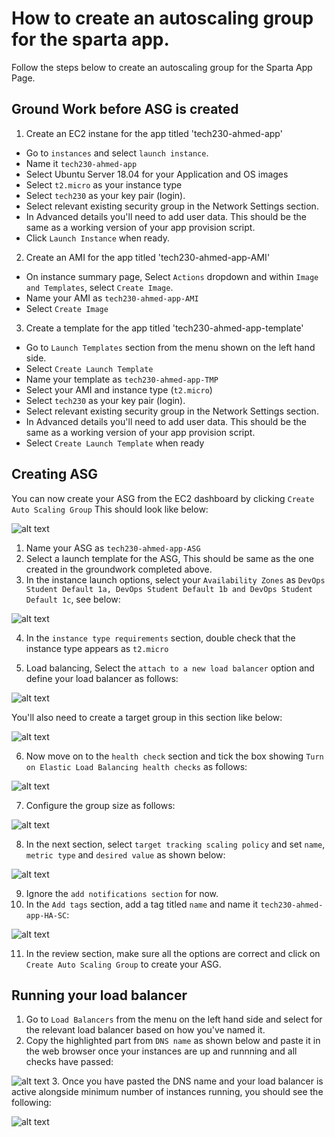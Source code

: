 # How to create an autoscaling group for the sparta app.

Follow the steps below to create an autoscaling group for the Sparta App Page.

## Ground Work before ASG is created

1. Create an EC2 instane for the app titled 'tech230-ahmed-app'

- Go to `instances` and select `launch instance`.
- Name it `tech230-ahmed-app`
- Select Ubuntu Server 18.04 for your Application and OS images
- Select `t2.micro` as your instance type
- Select `tech230` as your key pair (login).
- Select relevant existing security group in the Network Settings section.
- In Advanced details you'll need to add user data. This should be the same as a working version of your app provision script.
- Click `Launch Instance` when ready.

2. Create an AMI for the app titled 'tech230-ahmed-app-AMI'

- On instance summary page, Select `Actions` dropdown and within `Image and Templates`, select `Create Image`.
- Name your AMI as `tech230-ahmed-app-AMI`
- Select `Create Image`

3. Create a template for the app titled 'tech230-ahmed-app-template'

- Go to `Launch Templates` section from the menu shown on the left hand side.
- Select `Create Launch Template`
- Name your template as `tech230-ahmed-app-TMP`
- Select your AMI and instance type (`t2.micro`)
- Select `tech230` as your key pair (login).
- Select relevant existing security group in the Network Settings section.
- In Advanced details you'll need to add user data. This should be the same as a working version of your app provision script.
- Select `Create Launch Template` when ready

## Creating ASG

You can now create your ASG from the EC2 dashboard by clicking `Create Auto Scaling Group`
This should look like below:

![alt text](./assets/create-asg.png)

1. Name your ASG as `tech230-ahmed-app-ASG`
2. Select a launch template for the ASG, This should be same as the one created in the groundwork completed above.
3. In the instance launch options, select your `Availability Zones` as `DevOps Student Default 1a, DevOps Student Default 1b and DevOps Student Default 1c`, see below:

![alt text](./assets/avb-zones.png)

4. In the `instance type requirements` section, double check that the instance type appears as `t2.micro`

5. Load balancing, Select the `attach to a new load balancer` option and define your load balancer as follows:

![alt text](./assets/load-balancer.png)

You'll also need to create a target group in this section like below:

![alt text](./assets/target-group.png)

6. Now move on to the `health check` section and tick the box showing `Turn on Elastic Load Balancing health checks` as follows:

![alt text](./assets/health-check.png)

7. Configure the group size as follows:

![alt text](./assets/group%20size.png)

8. In the next section, select `target tracking scaling policy` and set `name`, `metric type` and `desired value` as shown below:

![alt text](/assets/scaling-policy.png)

9. Ignore the `add notifications section` for now.
10. In the `Add tags` section, add a tag titled `name` and name it `tech230-ahmed-app-HA-SC`:

![alt text](./assets/add-tag.png)

11. In the review section, make sure all the options are correct and click on `Create Auto Scaling Group` to create your ASG.

## Running your load balancer

1. Go to `Load Balancers` from the menu on the left hand side and select for the relevant load balancer based on how you've named it.
2. Copy the highlighted part from `DNS name` as shown below and paste it in the web browser once your instances are up and runnning and all checks have passed:

![alt text](./assets/lb.png) 3. Once you have pasted the DNS name and your load balancer is active alongside minimum number of instances running, you should see the following:

![alt text](./assets/lb-app.png)
